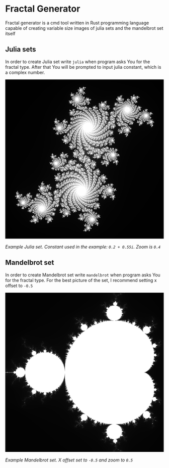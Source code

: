 # Fractal Generator

Fractal generator is a cmd tool written in Rust programming language capable of creating variable size images of julia sets and the mandelbrot set itself

## Julia sets

In order to create Julia set write `julia` when program asks You for the fractal type. After that You will be prompted to input julia constant, which is a complex number.

<img src="example_julia.png">

*Example Julia set. Constant used in the example: `0.2 + 0.55i`. Zoom is `0.4`*

## Mandelbrot set

In order to create Mandelbrot set write `mandelbrot` when program asks You for the fractal type. For the best picture of the set, I recommend setting x offset to `-0.5`

<img src="example_mandelbrot.png">

*Example Mandelbrot set. X offset set to `-0.5` and zoom to `0.5`*
